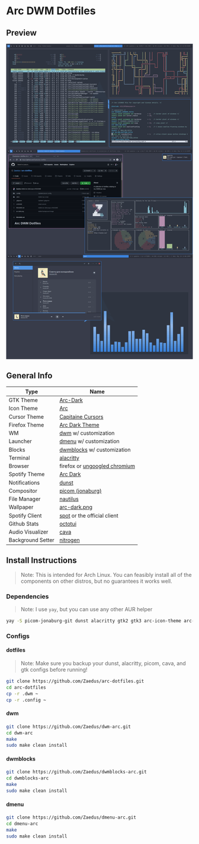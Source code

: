 # Arc DWM Dotfiles

## Preview

![Preview of Rice](https://raw.githubusercontent.com/Zaedus/arc-dotfiles/master/preview.png)

## General Info

| Type              | Name                                                                                          |
| ----------------- | --------------------------------------------------------------------------------------------- |
| GTK Theme         | [Arc-Dark](https://github.com/jnsh/arc-theme)                                                 |
| Icon Theme        | [Arc](https://github.com/horst3180/arc-icon-theme)                                            |
| Cursor Theme      | [Capitaine Cursors](https://github.com/keeferrourke/capitaine-cursors)                        |
| Firefox Theme     | [Arc Dark Theme](https://addons.mozilla.org/en-US/firefox/addon/arc-dark-theme-we/)           |
| WM                | [dwm](https://github.com/Zaedus/dwm-arc) w/ customization                                     |
| Launcher          | [dmenu](https://github.com/Zaedus/dmenu-arc) w/ customization                                 |
| Blocks            | [dwmblocks](https://github.com/Zaedus/dwmblocks-arc) w/ customization                         |
| Terminal          | [alacritty](https://github.com/alacritty/alacritty)                                           |
| Browser           | firefox or [ungoogled chromium](https://github.com/Eloston/ungoogled-chromium)                |
| Spotify Theme     | [Arc Dark](https://github.com/morpheusthewhite/spicetify-themes/wiki/Themes-preview#arc-dark) |
| Notifications     | [dunst](https://github.com/dunst-project/dunst)                                               |
| Compositor        | [picom (jonaburg)](https://github.com/jonaburg/picom)                                         |
| File Manager      | [nautilus](https://github.com/GNOME/nautilus)                                                 |
| Wallpaper         | [arc-dark.png](https://raw.githubusercontent.com/Zaedus/arc-dotfiles/master/arc-dark.png)     |
| Spotify Client    | [spot](https://github.com/xou816/spot) or the official client                                 |
| Github Stats      | [octotui](https://github.com/irevenko/octotui)                                                |
| Audio Visualizer  | [cava](https://github.com/karlstav/cava)                                                      |
| Background Setter | [nitrogen](https://man.archlinux.org/man/extra/nitrogen/nitrogen.1.en)                        |

## Install Instructions

> Note: This is intended for Arch Linux. You can feasibly install all of the components on other distros, but no guarantees it works well.

### Dependencies

> Note: I use `yay`, but you can use any other AUR helper

```bash
yay -S picom-jonaburg-git dunst alacritty gtk2 gtk3 arc-icon-theme arc-gtk-theme nautilus nitrogen polkit-gnome acpi pacman-contrib checkupdates-aur alsa-utils
```

### Configs

#### dotfiles

> Note: Make sure you backup your dunst, alacritty, picom, cava, and gtk configs before running!

```bash
git clone https://github.com/Zaedus/arc-dotfiles.git
cd arc-dotfiles
cp -r .dwm ~
cp -r .config ~
```

#### dwm

```bash
git clone https://github.com/Zaedus/dwm-arc.git
cd dwm-arc
make
sudo make clean install
```

#### dwmblocks

```bash
git clone https://github.com/Zaedus/dwmblocks-arc.git
cd dwmblocks-arc
make
sudo make clean install
```

#### dmenu

```bash
git clone https://github.com/Zaedus/dmenu-arc.git
cd dmenu-arc
make
sudo make clean install
```